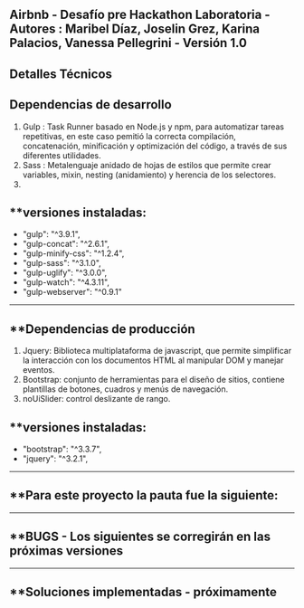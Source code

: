 Airbnb - Desafío pre Hackathon Laboratoria - Autores : Maribel Díaz, Joselin Grez, Karina Palacios, Vanessa Pellegrini - Versión 1.0
------------------------------------------------------------------------------------------------------
**Detalles Técnicos**
-----------------------------
**Dependencias de desarrollo**
-----------------------------
  1. Gulp : Task Runner basado en Node.js y npm, para automatizar tareas repetitivas, en este caso pemitió la correcta compilación,
  concatenación, minificación y optimización del código, a través de sus diferentes utilidades.
  2. Sass : Metalenguaje anidado de hojas de estilos que permite crear variables, mixin, nesting (anidamiento) y herencia de los selectores.
  3. 
 **versiones instaladas:
 ------------------------
   - "gulp": "^3.9.1",
   - "gulp-concat": "^2.6.1",
   - "gulp-minify-css": "^1.2.4",
   - "gulp-sass": "^3.1.0",
   - "gulp-uglify": "^3.0.0",
   - "gulp-watch": "^4.3.11",
   - "gulp-webserver": "^0.9.1"
-------------------------------------------------------------------
 **Dependencias de producción
-------------------------------------------------------------------
  1. Jquery: Biblioteca multiplataforma de javascript, que permite simplificar la interacción con los documentos HTML al manipular DOM y
  manejar eventos.
  2. Bootstrap: conjunto de herramientas para el diseño de sitios, contiene plantillas de botones, cuadros y menús de navegación.
  3. noUiSlider: control deslizante de rango.
  
**versiones instaladas:
-------------------------
- "bootstrap": "^3.3.7",
-  "jquery": "^3.2.1",
-------------------------------------------------------------------
**Para este proyecto la pauta fue la siguiente:
-------------------------------------------------------------------

--------------------------------------------------------------------
**BUGS - Los siguientes se corregirán en las próximas versiones
--------------------------------------------------------------------

---------------------------------------------------------------------
**Soluciones implementadas - próximamente
---------------------------------------------------------------------
